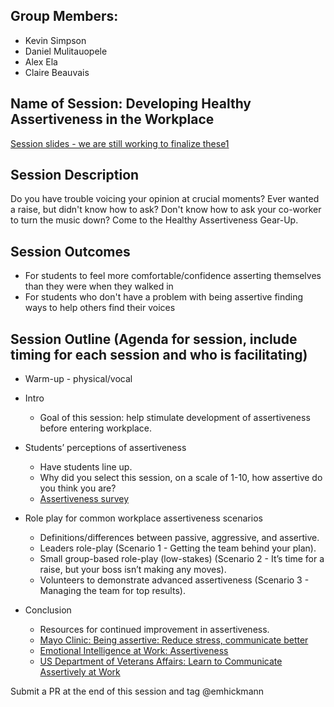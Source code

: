 ## Group Members:
* Kevin Simpson
* Daniel Mulitauopele
* Alex Ela
* Claire Beauvais

## Name of Session: Developing Healthy Assertiveness in the Workplace
[Session slides - we are still working to finalize these1](https://docs.google.com/presentation/d/10mGghxB5I2FUGWK5eZikJLPun4MSVSIn0dCC5dkqg5o/edit#slide=id.gc6f83aa91_0_84)

## Session Description 

Do you have trouble voicing your opinion at crucial moments? Ever wanted a raise, but didn't know how to ask? Don't know how to ask your co-worker to turn the music down? Come to the Healthy Assertiveness Gear-Up.

## Session Outcomes 

* For students to feel more comfortable/confidence asserting themselves than they were when they walked in
* For students who don't have a problem with being assertive finding ways to help others find their voices

## Session Outline (Agenda for session, include timing for each session and who is facilitating)

* Warm-up - physical/vocal
* Intro
    * Goal of this session: help stimulate development of assertiveness before entering workplace.
* Students’ perceptions of assertiveness
    * Have students line up.
    * Why did you select this session, on a scale of 1-10, how assertive do you think you are?
    * [Assertiveness survey](http://www.fresnostate.edu/studentaffairs/lrc/supportnet/documents/AssessYourAssertiveness2.pdf)

* Role play for common workplace assertiveness scenarios
    * Definitions/differences between passive, aggressive, and assertive.
    * Leaders role-play (Scenario 1 - Getting the team behind your plan).
    * Small group-based role-play (low-stakes) (Scenario 2 - It’s time for a raise, but your boss isn’t making any moves).
    * Volunteers to demonstrate advanced assertiveness (Scenario 3 - Managing the team for top results).
* Conclusion
    * Resources for continued improvement in assertiveness.
    * [Mayo Clinic: Being assertive: Reduce stress, communicate better](https://www.mayoclinic.org/healthy-lifestyle/stress-management/in-depth/assertive/art-20044644)
    * [Emotional Intelligence at Work: Assertiveness](http://www.emotionalintelligenceatwork.com/resources/assertiveness/)    
    * [US Department of Veterans Affairs: Learn to Communicate Assertively at Work](https://www.va.gov/vetsinworkplace/docs/em_eap_assertive.asp)
    

   

Submit a PR at the end of this session and tag @emhickmann
